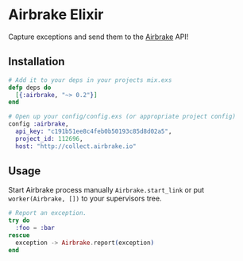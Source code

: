 # Airbrake Elixir

Capture exceptions and send them to the [Airbrake](http://airbrake.io) API!

## Installation

```elixir
# Add it to your deps in your projects mix.exs
defp deps do
  [{:airbrake, "~> 0.2"}]
end

# Open up your config/config.exs (or appropriate project config)
config :airbrake, 
  api_key: "c191b51ee8c4feb0b50193c85d8d02a5",
  project_id: 112696,
  host: "http://collect.airbrake.io"
```

## Usage


Start Airbrake process manually `Airbrake.start_link`
or put `worker(Airbrake, [])` to your supervisors tree.

```elixir
# Report an exception.
try do
  :foo = :bar
rescue
  exception -> Airbrake.report(exception)
end
```
